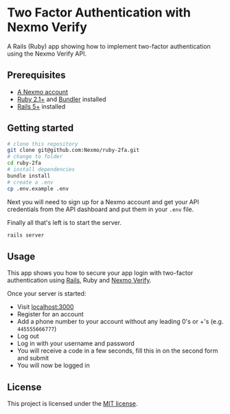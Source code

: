 # Two Factor Authentication with Nexmo Verify

A Rails (Ruby) app showing how to implement two-factor authentication using the Nexmo Verify API.

## Prerequisites

* [A Nexmo account](https://dashboard.nexmo.com/sign-up)
* [Ruby 2.1+](https://www.ruby-lang.org/) and [Bundler](http://bundler.io/) installed
* [Rails 5+](http://rubyonrails.org/) installed

## Getting started

```sh
# clone this repository
git clone git@github.com:Nexmo/ruby-2fa.git
# change to folder
cd ruby-2fa
# install dependencies
bundle install
# create a .env
cp .env.example .env
```

Next you will need to sign up for a Nexmo account and get your API credentials from the API dashboard and put them in your `.env`
file.

Finally all that's left is to start the server.

```sh
rails server
```

## Usage

This app shows you how to secure your app login with two-factor authentication using [Rails](http://rubyonrails.org/), Ruby and [Nexmo Verify](https://www.nexmo.com/products/verify/).

Once your server is started:

* Visit [localhost:3000](http://localhost:3000/)
* Register for an account
* Add a phone number to your account without any leading 0's or +'s (e.g. `445555666777`)
* Log out
* Log in with your username and password
* You will receive a code in a few seconds, fill this in on the second form and submit
* You will now be logged in

## License

This project is licensed under the [MIT license](LICENSE).
